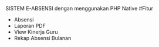 SISTEM E-ABSENSI dengan menggunakan PHP Native
#Fitur
- Absensi
- Laporan PDF
- View Kinerja Guru
- Rekap Absensi Bulanan


